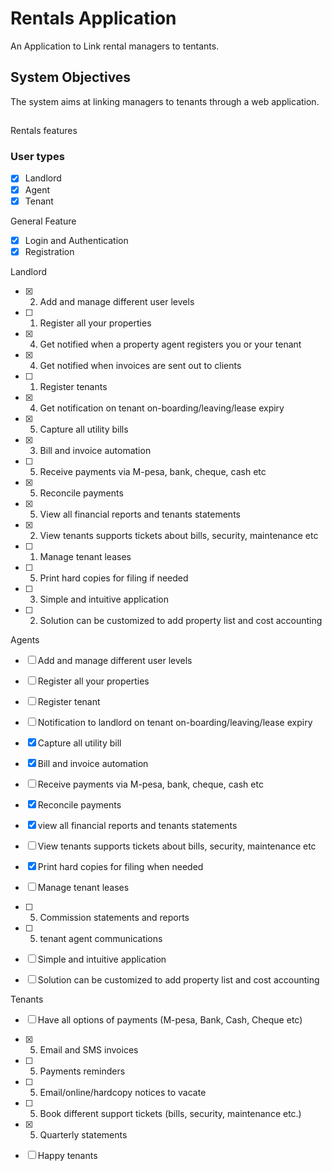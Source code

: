 # Rentals Application 

An Application to Link rental managers to tentants. 

##  System Objectives
The system aims at linking managers to tenants through a web application.

##
Rentals features
### User types
- [x] Landlord
- [x] Agent
- [x] Tenant

General Feature 
- [x] Login and Authentication 
- [x] Registration 

Landlord
- [x] 2. Add and manage different user levels
- [ ] 1. Register all your properties
- [x] 4. Get notified when a property agent registers you or your tenant
- [x] 4. Get notified when invoices are sent out to clients
- [ ] 1. Register tenants
- [x] 4. Get notification on tenant on-boarding/leaving/lease expiry
- [x] 5. Capture all utility bills
- [x] 3. Bill and invoice automation
- [ ] 5. Receive payments via M-pesa, bank, cheque, cash etc
- [x] 5. Reconcile payments
- [x] 5. View all financial reports and tenants statements
- [x] 2. View tenants supports tickets about bills, security, maintenance etc
- [ ] 1. Manage tenant leases
- [ ] 5. Print hard copies for filing if needed
- [ ] 3. Simple and intuitive application
- [ ] 2. Solution can be customized to add property list and cost accounting

Agents 
- [ ] Add and manage different user levels
- [ ] Register all your properties
- [ ] Register tenant
- [ ] Notification to landlord on tenant on-boarding/leaving/lease expiry
- [x] Capture all utility bill
- [x] Bill and invoice automation
- [ ] Receive payments via M-pesa, bank, cheque, cash etc
- [x] Reconcile payments
- [x] view all financial reports and tenants statements
- [ ] View tenants supports tickets about bills, security, maintenance etc
- [x] Print hard copies for filing when needed
- [ ] Manage tenant leases
- [ ] 5. Commission statements and reports
- [ ] 5. tenant agent communications 
- [ ] Simple and intuitive application
- [ ] Solution can be customized to add property list and cost accounting


Tenants
- [ ] Have all options of payments (M-pesa, Bank, Cash, Cheque etc)
- [x] 5. Email and SMS invoices
- [ ] 5. Payments reminders
- [ ] 5. Email/online/hardcopy notices to vacate
- [ ] 5. Book different support tickets (bills, security, maintenance etc.)
- [x] 5. Quarterly statements
- [ ] Happy tenants



